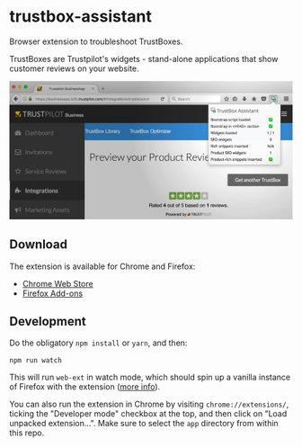 # trustbox-assistant

Browser extension to troubleshoot TrustBoxes.

TrustBoxes are Trustpilot's widgets - stand-alone applications that show customer reviews on your website.

![Check your TrustBox integration in one click](/screenshots/Firefox.png?raw=true "Check your TrustBox integration in one click")

## Download

The extension is available for Chrome and Firefox:

- [Chrome Web Store](https://chrome.google.com/webstore/detail/trustbox-assistant/aofjkdnekcfcnijpaickcjlacdoipkop/)
- [Firefox Add-ons](https://addons.mozilla.org/firefox/addon/trustpilot-trustbox-assistant/)

## Development

Do the obligatory `npm install` or `yarn`, and then:

```
npm run watch
```

This will run `web-ext` in watch mode, which should spin up a vanilla instance of Firefox with the extension ([more info](https://developer.mozilla.org/en-US/Add-ons/WebExtensions/Getting_started_with_web-ext)).

You can also run the extension in Chrome by visiting `chrome://extensions/`, ticking the "Developer mode" checkbox at the top, and then click on "Load unpacked extension...". Make sure to select the `app` directory from within this repo.

